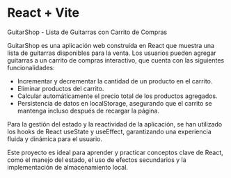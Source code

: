 # React + Vite

GuitarShop - Lista de Guitarras con Carrito de Compras

GuitarShop es una aplicación web construida en React que muestra una lista de guitarras disponibles para la venta. Los usuarios pueden agregar guitarras a un carrito de compras interactivo, que cuenta con las siguientes funcionalidades:

   - Incrementar y decrementar la cantidad de un producto en el carrito.
   -  Eliminar productos del carrito.
   - Calcular automáticamente el precio total de los productos agregados.
   - Persistencia de datos en localStorage, asegurando que el carrito se mantenga incluso después de recargar la página.

Para la gestión del estado y la reactividad de la aplicación, se han utilizado los hooks de React useState y useEffect, garantizando una experiencia fluida y dinámica para el usuario.

Este proyecto es ideal para aprender y practicar conceptos clave de React, como el manejo del estado, el uso de efectos secundarios y la implementación de almacenamiento local.
<!-- Uploading "GuitarLA.mp4"... -->
